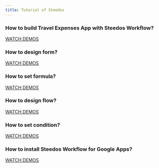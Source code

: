 ```yaml
---
title: Tutorial of Steedos
---
```


### How to build Travel Expenses App with Steedos Workflow?

<a class="slds-button slds-button_brand slds-m-right_medium slds-var-p-vertical_xx-small" href="http://oss.steedos.com/videos/us/1.%20How%20to%20use%20SteedOS%20Workflow.mp4" target="_blank">
WATCH DEMOS
</a>

<p></p>

### How to design form?

<a class="slds-button slds-button_brand slds-m-right_medium slds-var-p-vertical_xx-small" href="http://oss.steedos.com/videos/us/2.%20How%20to%20design%20form.mp4" target="_blank">
WATCH DEMOS
</a>

<p></p>

### How to set formula?

<a class="slds-button slds-button_brand slds-m-right_medium slds-var-p-vertical_xx-small" href="http://oss.steedos.com/videos/us/4.%20How%20to%20set%20formula.mp4" target="_blank">
WATCH DEMOS
</a>

<p></p>

### How to design flow?

<a class="slds-button slds-button_brand slds-m-right_medium slds-var-p-vertical_xx-small" href="http://oss.steedos.com/videos/us/3.%20How%20to%20design%20flow.mp4" target="_blank">
WATCH DEMOS
</a>

<p></p>

### How to set condition?

<a class="slds-button slds-button_brand slds-m-right_medium slds-var-p-vertical_xx-small" href="http://oss.steedos.com/videos/us/5.%20How%20to%20set%20condition.mp4" target="_blank">
WATCH DEMOS
</a>

<p></p>

### How to install Steedos Workflow for Google Apps?

<a class="slds-button slds-button_brand slds-m-right_medium slds-var-p-vertical_xx-small" href="http://oss.steedos.com/videos/us/Google-Apps.mp4" target="_blank">
WATCH DEMOS
</a>
